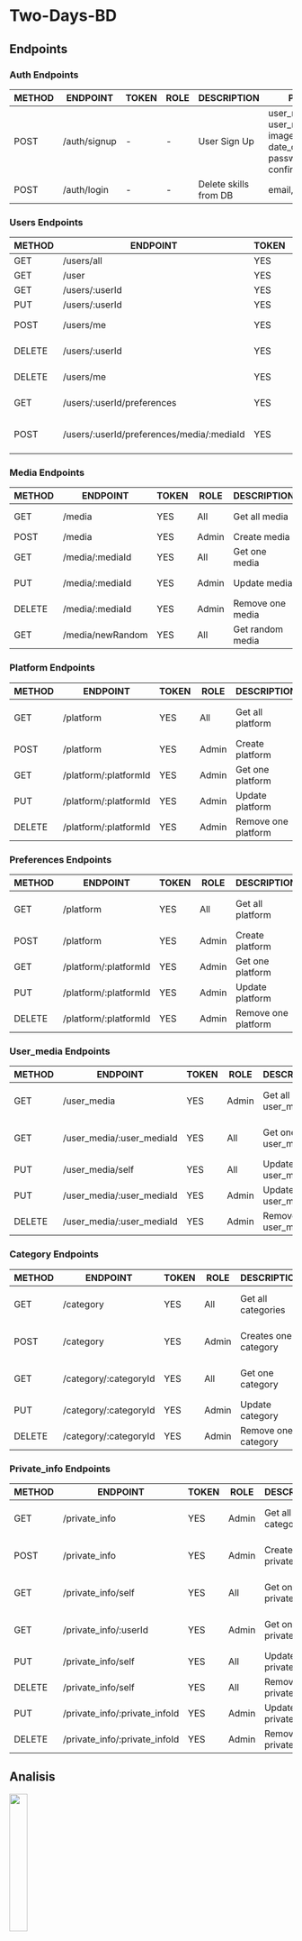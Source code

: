 # Two-Days-BD

## Endpoints
### Auth Endpoints

| METHOD | ENDPOINT     | TOKEN | ROLE | DESCRIPTION           |      PARAMS                                                                           | RETURNS |
| ------ | ------------ | ----- | ---- | --------------------- | ------------------------------------------------------------------------------------- | ------- |
| POST   | /auth/signup | -     | -    | User Sign Up          | user_name, user_nickname, image_url, email, date_of_birth, password, confirm_password | token   |
| POST   | /auth/login  | -     | -    | Delete skills from DB | email, password                                                                       | token   |

### Users Endpoints

| METHOD | ENDPOINT                                  | TOKEN | ROLE  | DESCRIPTION                    |      PARAMS       | RETURNS              |
| ------ | ----------------------------------------- | ----- | ----- | ------------------------------ | ----------------- | -------------------- |
| GET    | /users/all                                | YES   | Admin | Get all users                  | -                 | [{ users }]          |
| GET    | /user                                     | YES   | All   | Get own user                   | user_id           | { user }             |
| GET    | /users/:userId                            | YES   | Admin | Get one user                   | user_id           | { user }             |
| PUT    | /users/:userId                            | YES   | Admin | Update user                    | user_id           | "User updated"       |
| POST   | /users/me                                 | YES   | All   | Update own user                | user_id           | "User updated"       |
| DELETE | /users/:userId                            | YES   | Admin | Remove one user                | user_id           | "Profile deleted"    |
| DELETE | /users/me                                 | YES   | All   | Update own user                | user_id           | "User updated"       |
| GET    | /users/:userId/preferences                | YES   | All   | Get user preferences           | user_id           | [{user.preferences}] |
| POST   | /users/:userId/preferences/media/:mediaId | YES   | All   | Add user select to preferences | user_id, media_id | [{user.preferences}] |

### Media Endpoints

| METHOD | ENDPOINT                             |  TOKEN | ROLE  | DESCRIPTION      |      PARAMS | RETURNS         |
| ------ | ----------------------------------   |  ----- | ----- | ---------------- | ----------- | --------------- |
| GET    | /media                               | YES    | All   | Get all media    | -           | [{ media }]     |
| POST   | /media                               | YES    | Admin | Create  media    | -           | { media }       |
| GET    | /media/:mediaId                      | YES    | All   | Get one media    | media_id    | { media }       |
| PUT    | /media/:mediaId                      | YES    | Admin | Update media     | media_id    | "Media updated" |
| DELETE | /media/:mediaId                      | YES    | Admin | Remove one media | media_id    | "Media deleted" |
| GET    | /media/newRandom  		        | YES    | All   | Get random media | media_id    | { media }       |

### Platform Endpoints

| METHOD | ENDPOINT                             |  TOKEN | ROLE  | DESCRIPTION         |      PARAMS | RETURNS            |
| ------ | ----------------------------------   |  ----- | ----- | ----------------    | ----------- | ---------------    |
| GET    | /platform                            | YES    | All   | Get all platform    | -           | [{ platform }]     |
| POST   | /platform                            | YES    | Admin | Create  platform    | -           | { platform }       |
| GET    | /platform/:platformId                | YES    | Admin | Get one platform    | media_id    | { platform }       |
| PUT    | /platform/:platformId                | YES    | Admin | Update platform     | media_id    | "Platform updated" |
| DELETE | /platform/:platformId                | YES    | Admin | Remove one platform | media_id    | "Platform deleted" |

### Preferences Endpoints

| METHOD | ENDPOINT                             |  TOKEN | ROLE  | DESCRIPTION         |      PARAMS | RETURNS            |
| ------ | ----------------------------------   |  ----- | ----- | ----------------    | ----------- | ---------------    |
| GET    | /platform                            | YES    | All   | Get all platform    | -           | [{ platform }]     |
| POST   | /platform                            | YES    | Admin | Create  platform    | -           | { platform }       |
| GET    | /platform/:platformId                | YES    | Admin | Get one platform    | media_id    | { platform }       |
| PUT    | /platform/:platformId                | YES    | Admin | Update platform     | media_id    | "Platform updated" |
| DELETE | /platform/:platformId                | YES    | Admin | Remove one platform | media_id    | "Platform deleted" |


### User_media Endpoints

| METHOD | ENDPOINT                             |  TOKEN | ROLE  | DESCRIPTION         |      PARAMS | RETURNS            |
| ------ | ----------------------------------   |  ----- | ----- | ----------------    | ----------- | ---------------    |
| GET    | /user_media                            | YES    | Admin   | Get all user_media    | -           | [{ user_media }]     |
| GET    | /user_media/:user_mediaId                | YES    | All | Get one user_media    | user_media_id    | { user_media }       |
| PUT    | /user_media/self                    | YES    | All | Update user_media     | user_media_id    | "user_media updated" |
| PUT    | /user_media/:user_mediaId                | YES    | Admin | Update user_media     | user_media_id    | "user_media updated" |
| DELETE | /user_media/:user_mediaId                | YES    | Admin | Remove one user_media | user_media_id    | "user_media deleted" |



### Category Endpoints

| METHOD | ENDPOINT                             |  TOKEN | ROLE  | DESCRIPTION         |      PARAMS | RETURNS            |
| ------ | ----------------------------------   |  ----- | ----- | ----------------    | ----------- | ---------------    |
| GET    | /category                            | YES    | All   | Get all categories    | -           | [{ category }]     |
| POST    | /category                | YES    | Admin | Creates one category    | category_id    | { category }       |
| GET    | /category/:categoryId                | YES    | All | Get one category    | category_id    | { category }       |
| PUT    | /category/:categoryId                | YES    | Admin | Update category     | category_id    | "category updated" |
| DELETE | /category/:categoryId                | YES    | Admin | Remove one category | category_id    | "category deleted" |



### Private_info Endpoints

| METHOD | ENDPOINT                             |  TOKEN | ROLE  | DESCRIPTION         |      PARAMS | RETURNS            |
| ------ | ----------------------------------   |  ----- | ----- | ----------------    | ----------- | ---------------    |
| GET    | /private_info                            | YES    | Admin   | Get all categories    | -           | [{ private_info }]     |
| POST    | /private_info                | YES    | Admin | Creates one private_info    | private_info_id    | { private_info }       |
| GET    | /private_info/self                | YES    | All | Get one private_info    | private_info_id    | { private_info }       |
| GET    | /private_info/:userId                | YES    | Admin | Get one private_info    | private_info_id    | { private_info }       |
| PUT    | /private_info/self                | YES    | All | Update self private_info     | private_info_id    | "private_info updated" |
| DELETE | /private_info/self                | YES    | All | Remove self private_info | private_info_id    | "private_info deleted" |
| PUT    | /private_info/:private_infoId                | YES    | Admin | Update private_info     | private_info_id    | "private_info updated" |
| DELETE | /private_info/:private_infoId                | YES    | Admin | Remove one private_info | private_info_id    | "private_info deleted" |


## Analisis

<img src="https://app.milanote.com/media/p/images/1PGwkP1PR83x1H/tFr/image.png" width="25%">

- Punto de vista usuario.

- Punto de vista administrador

- Tocar menos de 3 botones?

- Si hay descuadre/rechazo de capítulo => reset y rehacer

- Solo sugerencias de seguimientos

- Modo maratón/tele

- Qué veo? => sugerencias limitadas => rechazo de todas => salir.

- Dónde está la serie/película A la hora de registrarse => preguntas por gustos => swipping por opciones

---

Problema :

`Perdemos mucho tiempo buscando qué ver y dónde verlo, nos gustaría simplificar las cosas para que el poco tiempo del que disponemos sea disfrutando sin tener que estar eligiendo.`

---

### Estructura DB

#### Provisional

<img src="./image.png" width="50%">
<img src="./image2.png" width="100%">

---

### User flow

User flow:

- User runs app.

#### User REGISTER:

- User inputs data.
- Category questions are shown.
- User selects.
- 'How many time question' is shown.
- User selects.
- \*Time is less than two hours?
- Show suggestions until user accepts.
- \*Time is more than two hours?
- Movie or show question is shown.
- User selects.
- Random in base of category previously selected.

---

#### USER LOGIN:

- User inputs data.
- 'How many time question' is shown.
  - Less than two hours?
  - \*Less than 4 and more than 1 pending?
    · 'Would you like to see new' question is shown.
    - If yes: random suggestion in base of user/category until user accepts.
    - If not: show user pending suggestions.
      - If user doesnt accept anyone: EXIT.
  - More than two hours?
  - \*'Show or movie' question is shown.
  - User selects movie.
  - (there wont be pending movies) User will be shown 8 random movies.
  - If user doesnt accept anyone
    - 'Would you like better to watch a show?' question is shown.
    - If yes: random suggestion in base of user/category until user accepts.
    - If not: EXIT.
  - User selects show.
    \*Less than 4 and more than 1 pending?
    · 'Would you like to see new' question is shown.
    - If yes: random suggestion in base of user/category until user accepts.
    - If not: show user pending suggestions.
      - If user doesnt accept any of suggestions.
        - 'Would you like to see a movie' question is shown.
        - If no. EXIT.
        - If yes. User will be shown up until 8 random movies.
          - If user doesnt accept anyone: EXIT.`

---

[Figma](https://www.figma.com/file/6HmxlxnO5guiVslbWCFAz8/Untitled?node-id=0%3A1&t=YbxGSBsvTRDIlvJs-1)

## NPM I

- npm i -y
- npm i nodemon
- npm i express
- npm i morgan
- npm i dotenv
- npm i sequelize
- npm i mysql2
- npm i bcrypt
- npm i jsonwebtoken

---

## Tecnologias

<img src="https://logo.clearbit.com/nodejs.org" width="21.5%"><img src="https://logo.clearbit.com/dotenv.org" width="21.5%"><img src="https://logo.clearbit.com/expressjs.org" width="21.5%">

<img src="https://codezombiech.gallerycdn.vsassets.io/extensions/codezombiech/gitignore/0.9.0/1658773731427/Microsoft.VisualStudio.Services.Icons.Default" width="21.5%"><img src="https://logo.clearbit.com/sequelize.org" width="21.5%"><img src="https://logo.clearbit.com/npmjs.org" width="21.5%">

<img src="https://gdm-catalog-fmapi-prod.imgix.net/ProductLogo/6a813a0c-ba36-40ae-82f3-85b420391de1.png?auto=format&q=50&w=80&h=80&fit=max&dpr=3" width="21.5%"><img src="https://cdn.iconscout.com/icon/free/png-256/nodemon-226039.png" width="21.5%"><img src="https://hips.hearstapps.com/hmg-prod.s3.amazonaws.com/images/morgan-freeman-1591029645.jpg?crop=0.668xw:1.00xh;0,0&resize=640:*" width="21.5%">

<img src="https://user-images.githubusercontent.com/8939680/57233882-20344080-6fe5-11e9-9086-d20a955bed59.png" width="21.5%">

---

## User avatars

<img src="https://www.gravatar.com/robohash/205e460b479e2e53482ec07740c08d40?f=y&s=400" width="21.5%"><img src="https://www.gravatar.com/robohash/205e460b479e4e53482ec07740c08d40?f=y&s=400" width="21.5%"><img src="https://www.gravatar.com/robohash/205e460b479e2e53482ec77740c08d40?f=y&s=400" width="21.5%"><img src="https://www.gravatar.com/robohash/0?f=y&s=400" width="21.5%">
